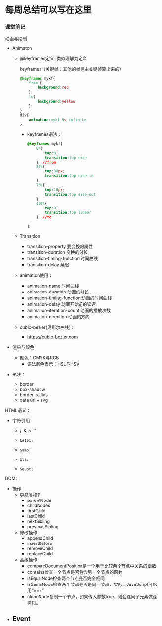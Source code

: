 

# 每周总结可以写在这里

###  课堂笔记

动画与绘制

- Animaton

  - @keyframes定义   :类似理解为定义

    keyframes（关键帧：其他的帧是由关键帧算出来的）

    ```css
    @keyframes mykf{
    	from {
    		background:red
    	}
    	to{
    		background:yellow
    	}
    }
    div{
    	animation:mykf 5s infinite
    }
    ```

    - keyframes语法：

      ```css
      @keyframes mykf{
          0%{
              top:0;
              transition:top ease
          }  //from
          50%{
              top:30px;
              transition:top ease-in
          }
          75%{
              top:10px;
              transition:top ease-out
          }
          100%{
              top:0;
              transition:top linear
          }  //to
          
      }
      ```

  - Transition

    - transition-property 要变换的属性
    - transition-duration 变换的时长
    - transition-timing-function 时间曲线
    - transition-delay 延迟

  - animation使用：

    - animation-name 时间曲线
    - animation-duration 动画的时长
    - animation-timing-function 动画的时间曲线
    - animation-delay 动画开始前的延迟
    - animation-iteration-count 动画的播放次数
    - animation-direction 动画的方向

  - cubic-bezier(贝斯尔曲线)：

    - https://cubic-bezier.com

- 渲染与颜色

  - 颜色：CMYK与RGB
    - 语法颜色表示：HSL与HSV
  
- 形状：

  - border
  - box-shadow
  - border-radius
  - data uri + svg



HTML语义：

- 字符引用

  - &#161;   &amp;   &lt;   &quot;

  - ```
    &#161;
    ```

  - ```
    &amp;
    ```

  - ```
    &lt;
    ```

  - ```
    &quot;
    ```

DOM:  

- 操作
  - 导航类操作
    - parentNode
    - childNodes
    - firstChild
    - lastChild
    - nextSibling
    - previousSibling
  - 修改操作
    - appendChild
    - insertBefore
    - removeChild
    - replaceChild
  - 高级操作
    - compareDocumentPosition是一个用于比较两个节点中关系的函数
    - contains检查一个节点是否包含另一个节点的函数
    - isEqualNode检查两个节点是否完全相同
    - isSameNode检查两个节点是否是同一节点，实际上JavaScript可以用“===”
    - cloneNode复制一个节点，如果传入参数true，则会连同子元素做深拷贝。
- Event
  - 



